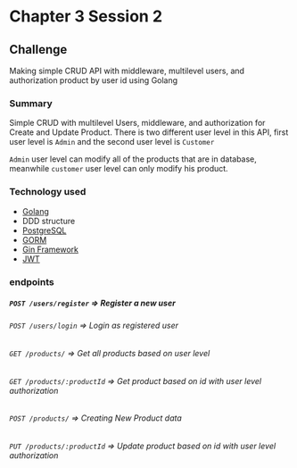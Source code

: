 # Chapter 3 Session 2
## Challenge
Making simple CRUD API with middleware, multilevel users, and authorization product by user id using Golang

### Summary
Simple CRUD with multilevel Users, middleware, and authorization for Create and Update Product. There is two different user level in this API, first user level is ```Admin``` and the second user level is ```Customer```

```Admin``` user level can modify all of the products that are in database, meanwhile ```customer``` user level can only modify his product.

### Technology used
* [Golang](https://go.dev/)
* DDD structure
* [PostgreSQL](https://www.postgresql.org/) 
* [GORM](https://gorm.io/)
* [Gin Framework](https://gin-gonic.com/)
* [JWT](https://jwt.io/)

### endpoints
##### ```POST /users/register```      => Register a new user 
###### ```POST /users/login```         => Login as registered user
###### ```GET /products/```            => Get all products based on user level
###### ```GET /products/:productId```  => Get product based on id with user level authorization
###### ```POST /products/```           => Creating New Product data
###### ```PUT /products/:productId```  => Update product based on id with user level authorization